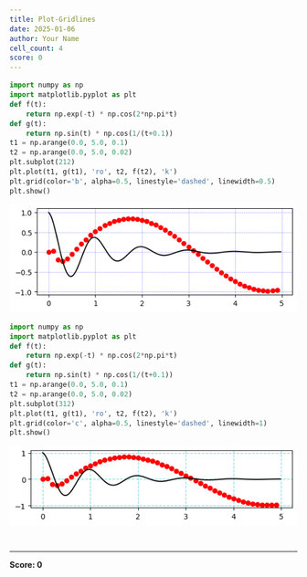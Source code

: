 ```yaml
---
title: Plot-Gridlines
date: 2025-01-06
author: Your Name
cell_count: 4
score: 0
---
```


```python
import numpy as np
import matplotlib.pyplot as plt
def f(t):
    return np.exp(-t) * np.cos(2*np.pi*t)
def g(t):
    return np.sin(t) * np.cos(1/(t+0.1))
t1 = np.arange(0.0, 5.0, 0.1)
t2 = np.arange(0.0, 5.0, 0.02)
plt.subplot(212)
plt.plot(t1, g(t1), 'ro', t2, f(t2), 'k')
plt.grid(color='b', alpha=0.5, linestyle='dashed', linewidth=0.5)
plt.show()
```


    
![png](plot-gridlines_files/plot-gridlines_0_0.png)
    



```python
import numpy as np
import matplotlib.pyplot as plt
def f(t):
    return np.exp(-t) * np.cos(2*np.pi*t)
def g(t):
    return np.sin(t) * np.cos(1/(t+0.1))
t1 = np.arange(0.0, 5.0, 0.1)
t2 = np.arange(0.0, 5.0, 0.02)
plt.subplot(312)
plt.plot(t1, g(t1), 'ro', t2, f(t2), 'k')
plt.grid(color='c', alpha=0.5, linestyle='dashed', linewidth=1)
plt.show()
```


    
![png](plot-gridlines_files/plot-gridlines_1_0.png)
    



```python

```


```python

```


---
**Score: 0**
